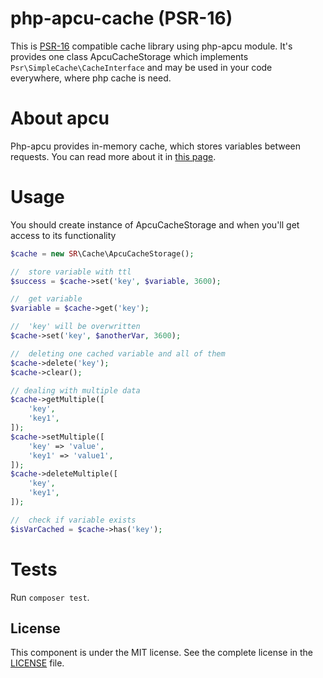 # php-apcu-cache (PSR-16)
This is [PSR-16](https://www.php-fig.org/psr/psr-16/) compatible cache library using php-apcu module.
It's provides one class ApcuCacheStorage which implements ```Psr\SimpleCache\CacheInterface``` and may be used in your code everywhere, where 
php cache is need.

# About apcu
Php-apcu provides in-memory cache, which stores variables between requests. You can read more about it in [this page](http://php.net/manual/en/ref.apcu.php).

# Usage
You should create instance of ApcuCacheStorage and when you'll get access to its functionality

```php
$cache = new SR\Cache\ApcuCacheStorage();

//  store variable with ttl
$success = $cache->set('key', $variable, 3600);

//  get variable
$variable = $cache->get('key');

//  'key' will be overwritten
$cache->set('key', $anotherVar, 3600);

//  deleting one cached variable and all of them
$cache->delete('key');
$cache->clear();

// dealing with multiple data
$cache->getMultiple([
    'key', 
    'key1',
]);
$cache->setMultiple([
    'key' => 'value',
    'key1' => 'value1',
]);
$cache->deleteMultiple([
    'key', 
    'key1',
]);

//  check if variable exists
$isVarCached = $cache->has('key');
```

# Tests

Run `composer test`.

License
-------
This component is under the MIT license. See the complete license in the [LICENSE](./LICENSE) file.
